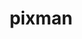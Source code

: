 ---
title: "pixman"
layout: cache
categories: [package, develop-2025-03-23]
meta: {"compilers": ["apple-clang@=16.0.0", "gcc@=11.4.0"], "num_specs": 3, "num_specs_by_stack": {"developer-tools-darwin": 1, "e4s": 1, "hep": 1, "root": 3}, "oss": ["sequoia", "ubuntu22.04"], "platforms": ["darwin", "linux"], "stacks": ["developer-tools-darwin", "e4s", "hep", "root"], "targets": ["aarch64", "x86_64_v3"], "versions": ["0.44.0"]}
spec_details: [{"compiler": "gcc@=11.4.0", "hash": "5mb4u6ibw7lwqpfid6ce2mxrtcwlbgrq", "os": "ubuntu22.04", "platform": "linux", "size": "-", "stacks": ["hep", "root"], "target": "x86_64_v3", "variants": ["build_system=meson", "buildtype=release", "default_library=shared", "+shared", "~strip"], "versions": ["0.44.0"]}, {"compiler": "apple-clang@=16.0.0", "hash": "nyg5bcmvvndsfjsv4u5fishhctlaqmlr", "os": "sequoia", "platform": "darwin", "size": "-", "stacks": ["developer-tools-darwin", "root"], "target": "aarch64", "variants": ["build_system=meson", "buildtype=release", "default_library=shared", "+shared", "~strip"], "versions": ["0.44.0"]}, {"compiler": "gcc@=11.4.0", "hash": "wrk76jfp7jrc6zx4mhkoa7dpqfv67h6e", "os": "ubuntu22.04", "platform": "linux", "size": "-", "stacks": ["e4s", "root"], "target": "x86_64_v3", "variants": ["build_system=meson", "buildtype=release", "default_library=shared", "+shared", "~strip"], "versions": ["0.44.0"]}]
---
